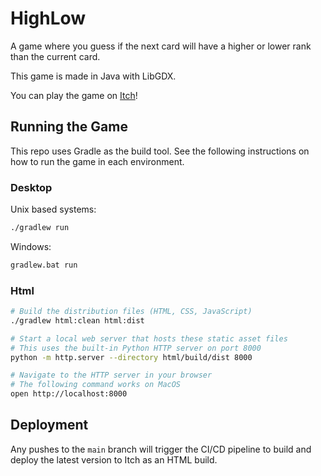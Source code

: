 # HighLow

A game where you guess if the next card will have a higher or lower rank than the current card.

This game is made in Java with LibGDX.

You can play the game on [Itch](https://dustyplant.itch.io/highlow)!

## Running the Game

This repo uses Gradle as the build tool. See the following instructions on how to run the game in each environment.

### Desktop

Unix based systems:

```bash
./gradlew run
```

Windows:

```bash
gradlew.bat run
```

### Html

```bash
# Build the distribution files (HTML, CSS, JavaScript)
./gradlew html:clean html:dist

# Start a local web server that hosts these static asset files
# This uses the built-in Python HTTP server on port 8000
python -m http.server --directory html/build/dist 8000

# Navigate to the HTTP server in your browser
# The following command works on MacOS
open http://localhost:8000
```

## Deployment

Any pushes to the `main` branch will trigger the CI/CD pipeline to build and deploy the latest version to Itch as an HTML build.
